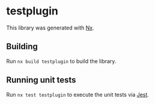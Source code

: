 # testplugin

This library was generated with [Nx](https://nx.dev).

## Building

Run `nx build testplugin` to build the library.

## Running unit tests

Run `nx test testplugin` to execute the unit tests via [Jest](https://jestjs.io).
